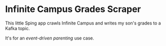 # Infinite Campus Grades Scraper

This little Sping app crawls Infinite Campus and writes my son's grades to a Kafka topic.

It's for an *event-driven parenting* use case.
